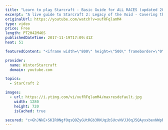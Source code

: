 ```yaml
---
title: "Learn to play Starcraft - Basic Guide for ALL RACES (updated 2017)"
excerpt: "A live guide to Starcraft 2: Legacy of the Void - Covering the basics and build orders for all of the races, and covering the important decisions to be made early in the game.  Not a step by step guide but a demonstration once you have the very basics of the units and races!"
originalUrl: https://youtube.com/watch?v=xufRFqlamM4
type: video
price: Free
length: PT2H42M46S
publishedDateTime: 2017-11-19T17:09:41Z
heat: 51

featuredContent: "<iframe width=\"800\" height=\"500\" frameborder=\"0\" src=\"https://www.youtube.com/embed/xufRFqlamM4\" allow=\"accelerometer; autoplay; encrypted-media; gyroscope; picture-in-picture\" allowfullscreen></iframe>"

provider:
  name: WinterStarcraft
  domain: youtube.com

topics:
  - StarCraft 2

images:
  - url: https://i.ytimg.com/vi/xufRFqlamM4/maxresdefault.jpg
    width: 1280
    height: 720
    isCached: true

secured: "c+GhJNkE+SKIR0NgfOqsQOZyGUtRGb3RKUqibSUcvNVJJ0qJ5QAyxxbevNWpbU90f7Secsox0mMR6Hm7vE+qhy4i9T3ww7Kiai9OpOzIrzRnLBYDtmwCkFIiqvURbI8+MRZzxOxDMeLOZ4x+NA6eUuoVS/uQNr1kpa6rQohSlfg6Li9bhVN+xKqGi612dJuALGa8Kba3DF1ggToMjnx3z/F4NidndbuPe/WxSA6qQ8B41O1e8yQxAL+znloJ2aHUdkzDKn5lh+y+CVitt7OsmnnUh1QphR2MbDcyGvhuXpVxi3BwqVWWRlAmlVL8YupI9+hXQpHR7B351Ieah5hmkX2OKLND74nzqaHzmalkKrmG1QH/0lzqjiYM7NUru4HDdxy3VgTYim9vrbdIKm9+wS52DotPruujwFbP09rscuhcKOsDM5XgpWKErOEf3Tnp;AzhvYrNf/JVlogVTOOG+Jw=="
---
```


